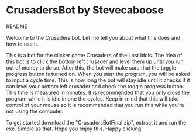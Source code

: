 # CrusadersBot by Stevecaboose

README

Welcome to the Crusaders bot. Let me tell you about what this does and how to use it.

This is a bot for the clicker game Crusaders of the Lost Idols. The idea of this bot is to click
the bottom left crusader and level them up until you run out of money to do so. After this, the bot
will make sure that the toggle progress button is turned on.
When you start the program, you will be asked to input a cycle time. This is how long the bot will
stay idle until it checks if it can level your bottom left crusader and check the toggle progress
button. This time is measured in minutes. It is recommended that you only close the program while
it is idle in one the cycles. Keep in mind that this will take control of your mouse so it is
recommended that you run this while you're not using the computer. 

To get started download the "CrusadersBotFinal.zip", extract it and run the exe. Simple as that.
Hope you enjoy this. Happy clicking

